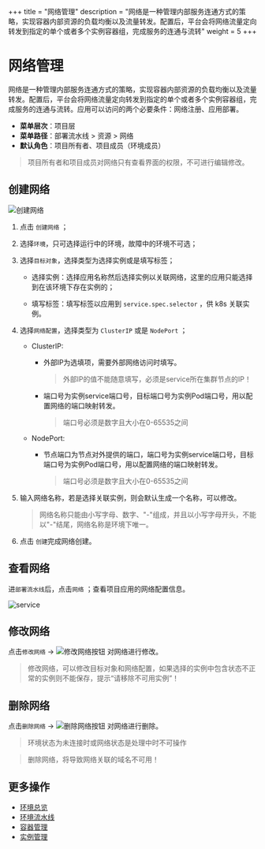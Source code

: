 ﻿+++
title = "网络管理"
description = "网络是一种管理内部服务连通方式的策略，实现容器内部资源的负载均衡以及流量转发。配置后，平台会将网络流量定向转发到指定的单个或者多个实例容器组，完成服务的连通与流转"
weight = 5
+++

# 网络管理

网络是一种管理内部服务连通方式的策略，实现容器内部资源的负载均衡以及流量转发。配置后，平台会将网络流量定向转发到指定的单个或者多个实例容器组，完成服务的连通与流转。应用可以访问的两个必要条件：网络注册、应用部署。
    
  - **菜单层次**：项目层
  - **菜单路径**：部署流水线 > 资源 > 网络
  - **默认角色**：项目所有者、项目成员（环境成员）
<blockquote class="note">
项目所有者和项目成员对网络只有查看界面的权限，不可进行编辑修改。
</blockquote>

## 创建网络
![创建网络](/docs/user-guide/deployment-pipeline/image/create-service.jpg)
 
 1. 点击 `创建网络` ；

 1. 选择`环境`，只可选择运行中的环境，故障中的环境不可选；

 1. 选择`目标对象`，选择类型为选择实例或是填写标签；

    - 选择实例：选择应用名称然后选择实例以关联网络，这里的应用只能选择到在该环境下存在实例的；
    
    - 填写标签：填写标签以应用到 `service.spec.selector` ，供 k8s 关联实例。
 
 1. 选择`网络配置`，选择类型为 `ClusterIP` 或是 `NodePort` ；
 
    - ClusterIP:
    
        - 外部IP为选填项，需要外部网络访问时填写。
    
            <blockquote class="warning">
              外部IP的值不能随意填写，必须是service所在集群节点的IP！
            </blockquote>

        - 端口号为实例service端口号，目标端口号为实例Pod端口号，用以配置网络的端口映射转发。
    
            <blockquote class="warning">
              端口号必须是数字且大小在0-65535之间
            </blockquote>
    - NodePort:
    
        - 节点端口为节点对外提供的端口，端口号为实例service端口号，目标端口号为实例Pod端口号，用以配置网络的端口映射转发。
              
            <blockquote class="warning">
              端口号必须是数字且大小在0-65535之间
            </blockquote>

 1. 输入网络名称，若是选择关联实例，则会默认生成一个名称，可以修改。
    <blockquote class="warning">
      网络名称只能由小写字母、数字、"-"组成，并且以小写字母开头，不能以"-"结尾，网络名称是环境下唯一。
    </blockquote>
    
 1. 点击 `创建`完成网络创建。


## 查看网络
 进`部署流水线`后，点击`网络` ；查看项目应用的网络配置信息。

  ![service](/docs/user-guide/deployment-pipeline/image/service.jpg) 

## 修改网络

点击`修改网络` → ![修改网络按钮](/docs/user-guide/deployment-pipeline/image/update_network_button.png) 对网络进行修改。

<blockquote class="note">
  修改网络，可以修改目标对象和网络配置，如果选择的实例中包含状态不正常的实例则不能保存，提示“请移除不可用实例”！
</blockquote>

## 删除网络

点击`删除网络` → ![删除网络按钮](/docs/user-guide/deployment-pipeline/image/del_net_button.png) 对网络进行删除。

<blockquote class="note">
  环境状态为未连接时或网络状态是处理中时不可操作
</blockquote>

<blockquote class="warning">
  删除网络，将导致网络关联的域名不可用！
</blockquote>

## 更多操作
- [环境总览](../environments-overview)
- [环境流水线](../environment-pipeline)
- [容器管理](../container)
- [实例管理](../instance)


